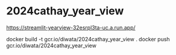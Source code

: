 # 2024cathay_year_view

https://streamlit-yearview-32esrpl3ta-uc.a.run.app/


docker build -t gcr.io/diwata/2024cathay_year_view .
docker push gcr.io/diwata/2024cathay_year_view